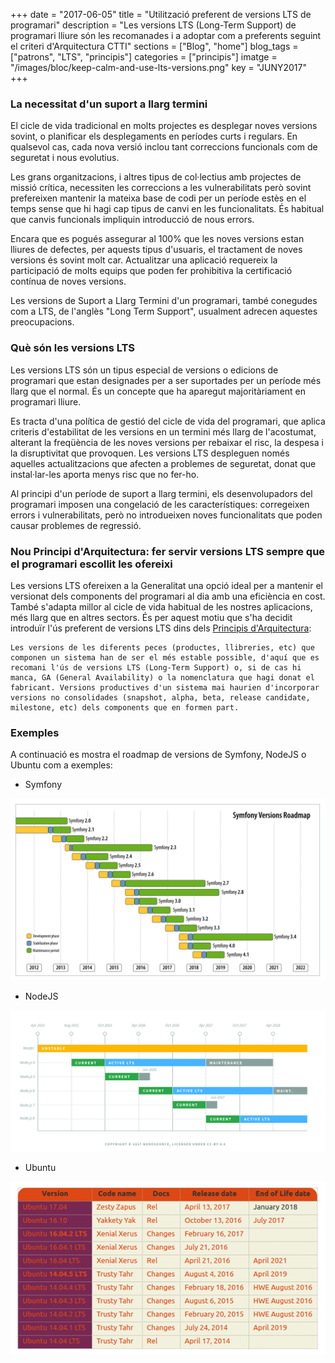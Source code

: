 +++
date        = "2017-06-05"
title       = "Utilització preferent de versions LTS de programari"
description = "Les versions LTS (Long-Term Support) de programari lliure són les recomanades i a adoptar com a preferents seguint el criteri d'Arquitectura CTTI"
sections    = ["Blog", "home"]
blog_tags   = ["patrons", "LTS", "principis"]
categories  = ["principis"]
imatge      = "/images/bloc/keep-calm-and-use-lts-versions.png"
key         = "JUNY2017"
+++

### La necessitat d'un suport a llarg termini

El cicle de vida tradicional en molts projectes es desplegar noves versions sovint, o planificar els desplegaments en períodes curts i regulars. En qualsevol cas, cada nova versió inclou tant correccions funcionals com de seguretat i nous evolutius.

Les grans organitzacions, i altres tipus de col·lectius amb projectes de missió crítica, necessiten les correccions a les vulnerabilitats però sovint prefereixen mantenir la mateixa base de codi per un període estès en el temps sense que hi hagi cap tipus de canvi en les funcionalitats. És habitual que canvis funcionals impliquin introducció de nous errors.

Encara que es pogués assegurar al 100% que les noves versions estan lliures de defectes, per aquests tipus d'usuaris, el tractament de noves versions és sovint molt car. Actualitzar una aplicació requereix la participació de molts equips que poden fer prohibitiva la certificació contínua de noves versions.

Les versions de Suport a Llarg Termini d'un programari, també conegudes com a LTS, de l'anglès "Long Term Support", usualment adrecen aquestes preocupacions. 

### Què són les versions LTS 

Les versions LTS són un tipus especial de versions o edicions de programari que estan designades per a ser suportades per un període més llarg que el normal. És un concepte que ha aparegut majoritàriament en programari lliure.

Es tracta d'una política de gestió del cicle de vida del programari, que aplica criteris d'estabilitat de les versions en un termini més llarg de l'acostumat, alterant la freqüència de les noves versions per rebaixar el risc, la despesa i la disruptivitat que provoquen. Les versions LTS despleguen només aquelles actualitzacions que afecten a problemes de seguretat, donat que instal·lar-les aporta menys risc que no fer-ho. 

Al principi d'un període de suport a llarg termini, els desenvolupadors del programari imposen una congelació de les característiques: corregeixen errors i vulnerabilitats, però no introdueixen noves funcionalitats que poden causar problemes de regressió.

### Nou Principi d'Arquitectura: fer servir versions LTS sempre que el programari escollit les ofereixi

Les versions LTS ofereixen a la Generalitat una opció ideal per a mantenir el versionat dels components del programari al dia amb una eficiència en cost. També s'adapta millor al cicle de vida habitual de les nostres aplicacions, més llarg que en altres sectors. És per aquest motiu que s'ha decidit introduïr l'ús preferent de versions LTS dins dels [Principis d'Arquitectura](http://canigo.ctti.gencat.cat/principis/):

```
Les versions de les diferents peces (productes, llibreries, etc) que componen un sistema han de ser el més estable possible, d'aquí que es recomani l'ús de versions LTS (Long-Term Support) o, si de cas hi manca, GA (General Availability) o la nomenclatura que hagi donat el fabricant. Versions productives d'un sistema mai haurien d'incorporar versions no consolidades (snapshot, alpha, beta, release candidate, milestone, etc) dels components que en formen part.
```

### Exemples

A continuació es mostra el roadmap de versions de Symfony, NodeJS o Ubuntu com a exemples:

* Symfony

![Symfony](/images/bloc/symfony_schedule.png)

* NodeJS

![NodeJS schedule](/images/bloc/nodejs_schedule.png)
 
* Ubuntu

![Ubuntu schedule](/images/bloc/ubuntu_schedule.png)
